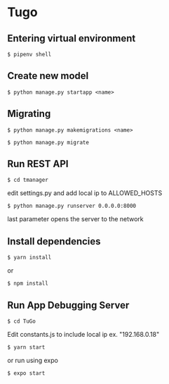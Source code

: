# Tugo

## Entering virtual environment

    $ pipenv shell

## Create new model

    $ python manage.py startapp <name>

## Migrating

    $ python manage.py makemigrations <name>

    $ python manage.py migrate


## Run REST API
    
    $ cd tmanager

edit settings.py and add local ip to ALLOWED_HOSTS

    $ python manage.py runserver 0.0.0.0:8000 
    
last parameter opens the server to the network


## Install dependencies

    $ yarn install

or

    $ npm install


## Run App Debugging Server

    $ cd TuGo

Edit constants.js to include local ip ex. "192.168.0.18"

    $ yarn start

or run using expo

    $ expo start
